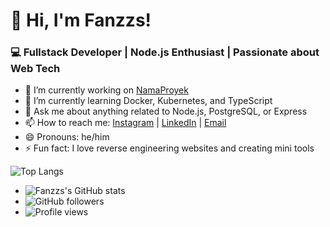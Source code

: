 # 👋 Hi, I'm Fanzzs!
### 💻 Fullstack Developer | Node.js Enthusiast | Passionate about Web Tech

- 🔭 I’m currently working on [NamaProyek](link)
- 🌱 I’m currently learning Docker, Kubernetes, and TypeScript
- 💬 Ask me about anything related to Node.js, PostgreSQL, or Express
- 📫 How to reach me: [Instagram](link) | [LinkedIn](link) | [Email](mailto:email@example.com)
- 😄 Pronouns: he/him
- ⚡ Fun fact: I love reverse engineering websites and creating mini tools

![Top Langs](https://github-readme-stats.vercel.app/api/top-langs/?username=fanzzs&layout=compact)

- ![Fanzzs's GitHub stats](https://github-readme-stats.vercel.app/api?username=fanzzs&show_icons=true&theme=tokyonight)
- ![GitHub followers](https://img.shields.io/github/followers/fanzzs?style=social)
- ![Profile views](https://komarev.com/ghpvc/?username=fanzzs&color=blue)



